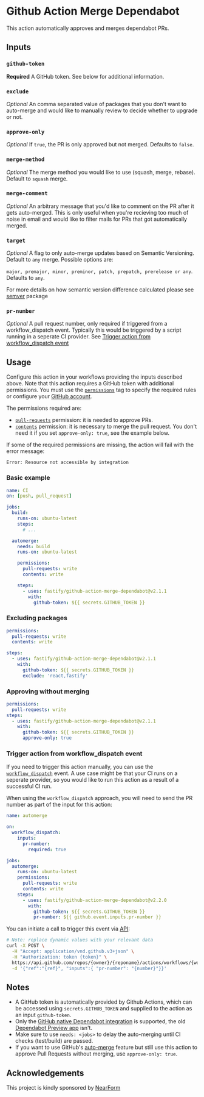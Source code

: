 # Github Action Merge Dependabot

This action automatically approves and merges dependabot PRs.


## Inputs

### `github-token`

**Required** A GitHub token. See below for additional information.

### `exclude`

_Optional_ An comma separated value of packages that you don't want to auto-merge and would like to manually review to decide whether to upgrade or not.

### `approve-only`

_Optional_ If `true`, the PR is only approved but not merged. Defaults to `false`.

### `merge-method`

_Optional_ The merge method you would like to use (squash, merge, rebase). Default to `squash` merge.

### `merge-comment`

_Optional_ An arbitrary message that you'd like to comment on the PR after it gets auto-merged. This is only useful when you're recieving too much of noise in email and would like to filter mails for PRs that got automatically merged.

### `target`

_Optional_ A flag to only auto-merge updates based on Semantic Versioning. Default to `any` merge. Possible options are:

`major, premajor, minor, preminor, patch, prepatch, prerelease or any`. Defaults to `any`.

For more details on how semantic version difference calculated please see [semver](https://www.npmjs.com/package/semver) package

### `pr-number`

_Optional_ A pull request number, only required if triggered from a workflow_dispatch event. Typically this would be triggered by a script running in a seperate CI provider. See [Trigger action from workflow_dispatch event](#trigger-action-from-workflow_dispatch-event)

## Usage

Configure this action in your workflows providing the inputs described above.
Note that this action requires a GitHub token with additional permissions. You must use the [`permissions`](https://docs.github.com/en/actions/learn-github-actions/workflow-syntax-for-github-actions#permissions) tag to specify the required rules or configure your [GitHub account](https://github.blog/changelog/2021-04-20-github-actions-control-permissions-for-github_token/).

The permissions required are:

- [`pull-requests`](https://docs.github.com/en/rest/reference/permissions-required-for-github-apps#permission-on-pull-requests) permission: it is needed to approve PRs.
- [`contents`](https://docs.github.com/en/rest/reference/permissions-required-for-github-apps#permission-on-contents) permission: it is necessary to merge the pull request. You don't need it if you set `approve-only: true`, see the example below.

If some of the required permissions are missing, the action will fail with the error message:

```
Error: Resource not accessible by integration
```

### Basic example

```yml
name: CI
on: [push, pull_request]

jobs:
  build:
    runs-on: ubuntu-latest
    steps:
      # ...

  automerge:
    needs: build
    runs-on: ubuntu-latest

    permissions:
      pull-requests: write
      contents: write

    steps:
      - uses: fastify/github-action-merge-dependabot@v2.1.1
        with:
          github-token: ${{ secrets.GITHUB_TOKEN }}
```

### Excluding packages

```yml
permissions:
  pull-requests: write
  contents: write

steps:
  - uses: fastify/github-action-merge-dependabot@v2.1.1
    with:
      github-token: ${{ secrets.GITHUB_TOKEN }}
      exclude: 'react,fastify'
```

### Approving without merging

```yml
permissions:
  pull-requests: write
steps:
  - uses: fastify/github-action-merge-dependabot@v2.1.1
    with:
      github-token: ${{ secrets.GITHUB_TOKEN }}
      approve-only: true
```

### Trigger action from workflow_dispatch event

If you need to trigger this action manually, you can use the [`workflow_dispatch`](https://docs.github.com/en/actions/reference/events-that-trigger-workflows#workflow_dispatch) event. A use case might be that your CI runs on a seperate provider, so you would like to run this action as a result of a successful CI run.

When using the `workflow_dispatch` approach, you will need to send the PR number as part of the input for this action:

```yml
name: automerge

on:
  workflow_dispatch:
    inputs:
      pr-number:
        required: true

jobs:
  automerge:
    runs-on: ubuntu-latest
    permissions:
      pull-requests: write
      contents: write
    steps:
      - uses: fastify/github-action-merge-dependabot@v2.2.0
        with:
          github-token: ${{ secrets.GITHUB_TOKEN }}
          pr-number: ${{ github.event.inputs.pr-number }}
```

You can initiate a call to trigger this event via [API](https://docs.github.com/en/rest/reference/actions/#create-a-workflow-dispatch-event):

```bash
# Note: replace dynamic values with your relevant data
curl -X POST \
  -H "Accept: application/vnd.github.v3+json" \
  -H "Authorization: token {token}" \
  https://api.github.com/repos/{owner}/{reponame}/actions/workflows/{workflow}/dispatches \
  -d '{"ref":"{ref}", "inputs":{ "pr-number": "{number}"}}'
```

## Notes

- A GitHub token is automatically provided by Github Actions, which can be accessed using `secrets.GITHUB_TOKEN` and supplied to the action as an input `github-token`.
- Only the [GitHub native Dependabot integration](https://docs.github.com/en/github/administering-a-repository/keeping-your-dependencies-updated-automatically) is supported, the old [Dependabot Preview app](https://github.com/marketplace/dependabot-preview) isn't.
- Make sure to use `needs: <jobs>` to delay the auto-merging until CI checks (test/build) are passed.
- If you want to use GitHub's [auto-merge](https://docs.github.com/en/github/collaborating-with-issues-and-pull-requests/automatically-merging-a-pull-request) feature but still use this action to approve Pull Requests without merging, use `approve-only: true`.

## Acknowledgements

This project is kindly sponsored by [NearForm](https://nearform.com)
